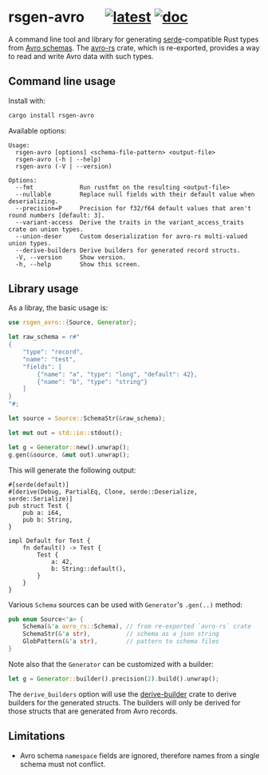 # rsgen-avro &emsp; [![latest]][crates.io] [![doc]][docs.rs]

[latest]: https://img.shields.io/crates/v/rsgen-avro.svg
[crates.io]: https://crates.io/crates/rsgen-avro
[doc]: https://docs.rs/rsgen-avro/badge.svg
[docs.rs]: https://docs.rs/rsgen-avro

A command line tool and library for generating [serde][]-compatible Rust types from
[Avro schemas][schemas]. The [avro-rs][] crate, which is re-exported, provides a way to
read and write Avro data with such types.

## Command line usage

Install with:

```sh
cargo install rsgen-avro
```

Available options:

```
Usage:
  rsgen-avro [options] <schema-file-pattern> <output-file>
  rsgen-avro (-h | --help)
  rsgen-avro (-V | --version)

Options:
  --fmt             Run rustfmt on the resulting <output-file>
  --nullable        Replace null fields with their default value when deserializing.
  --precision=P     Precision for f32/f64 default values that aren't round numbers [default: 3].
  --variant-access  Derive the traits in the variant_access_traits crate on union types.
  --union-deser     Custom deserialization for avro-rs multi-valued union types.
  --derive-builders Derive builders for generated record structs.
  -V, --version     Show version.
  -h, --help        Show this screen.
```

## Library usage

As a libray, the basic usage is:

```rust
use rsgen_avro::{Source, Generator};

let raw_schema = r#"
{
    "type": "record",
    "name": "test",
    "fields": [
        {"name": "a", "type": "long", "default": 42},
        {"name": "b", "type": "string"}
    ]
}
"#;

let source = Source::SchemaStr(&raw_schema);

let mut out = std::io::stdout();

let g = Generator::new().unwrap();
g.gen(&source, &mut out).unwrap();
```

This will generate the following output:

```text
#[serde(default)]
#[derive(Debug, PartialEq, Clone, serde::Deserialize, serde::Serialize)]
pub struct Test {
    pub a: i64,
    pub b: String,
}

impl Default for Test {
    fn default() -> Test {
        Test {
            a: 42,
            b: String::default(),
        }
    }
}
```

Various `Schema` sources can be used with `Generator`'s `.gen(..)` method:

```rust
pub enum Source<'a> {
    Schema(&'a avro_rs::Schema), // from re-exported `avro-rs` crate
    SchemaStr(&'a str),          // schema as a json string
    GlobPattern(&'a str),        // pattern to schema files
}
```

Note also that the `Generator` can be customized with a builder:

```rust
let g = Generator::builder().precision(2).build().unwrap();
```

The `derive_builders` option will use the [derive-builder][] crate to derive builders for the generated structs.
The builders will only be derived for those structs that are generated from Avro records.

## Limitations

* Avro schema `namespace` fields are ignored, therefore names from a single schema must
  not conflict.

[schemas]: https://avro.apache.org/docs/current/spec.html
[avro-rs]: https://github.com/flavray/avro-rs
[serde]: https://serde.rs
[derive-builder]: https://github.com/colin-kiegel/rust-derive-builder